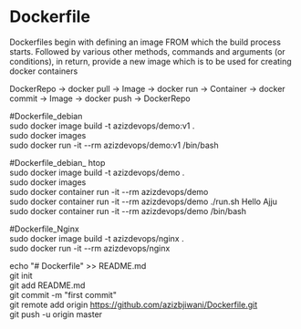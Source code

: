 # Dockerfile
Dockerfiles begin with defining an image FROM which the build process starts. Followed by various other methods, commands and arguments (or conditions), in return, provide a new image which is to be used for creating docker containers
  
  DockerRepo -> docker pull -> Image -> docker run -> Container -> docker commit -> Image -> docker push -> DockerRepo  
    
#Dockerfile_debian  
sudo docker image build -t azizdevops/demo:v1 .  
sudo docker images  
sudo docker run -it --rm azizdevops/demo:v1 /bin/bash  
  
#Dockerfile_debian_ htop  
sudo docker image build -t azizdevops/demo .      
sudo docker images  
sudo docker container run -it --rm azizdevops/demo  
sudo docker container run -it --rm azizdevops/demo ./run.sh Hello Ajju  
sudo docker container run -it --rm azizdevops/demo /bin/bash  
  
#Dockerfile_Nginx  
sudo docker image build -t azizdevops/nginx .   
sudo docker run -it --rm azizdevops/nginx  


echo "# Dockerfile" >> README.md  
git init  
git add README.md  
git commit -m "first commit"  
git remote add origin https://github.com/azizbjiwani/Dockerfile.git   
git push -u origin master  
